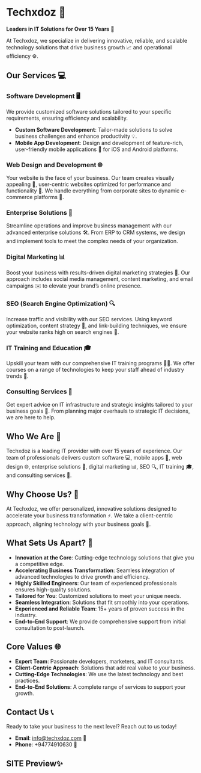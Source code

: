# Techxdoz 🚀

**Leaders in IT Solutions for Over 15 Years** 💼

At Techxdoz, we specialize in delivering innovative, reliable, and scalable technology solutions that drive business growth 📈 and operational efficiency ⚙️.

## Our Services 💻

### Software Development 🖥️
We provide customized software solutions tailored to your specific requirements, ensuring efficiency and scalability.
- **Custom Software Development**: Tailor-made solutions to solve business challenges and enhance productivity 💡.
- **Mobile App Development**: Design and development of feature-rich, user-friendly mobile applications 📱 for iOS and Android platforms.

### Web Design and Development 🌐
Your website is the face of your business. Our team creates visually appealing 🎨, user-centric websites optimized for performance and functionality 🚀. We handle everything from corporate sites to dynamic e-commerce platforms 🛒.

### Enterprise Solutions 🏢
Streamline operations and improve business management with our advanced enterprise solutions 🛠️. From ERP to CRM systems, we design and implement tools to meet the complex needs of your organization.

### Digital Marketing 📊
Boost your business with results-driven digital marketing strategies 📣. Our approach includes social media management, content marketing, and email campaigns ✉️ to elevate your brand’s online presence.

### SEO (Search Engine Optimization) 🔍
Increase traffic and visibility with our SEO services. Using keyword optimization, content strategy 📝, and link-building techniques, we ensure your website ranks high on search engines 🌟.

### IT Training and Education 🎓
Upskill your team with our comprehensive IT training programs 🧑‍💻. We offer courses on a range of technologies to keep your staff ahead of industry trends 🚀.

### Consulting Services 🧠
Get expert advice on IT infrastructure and strategic insights tailored to your business goals 🎯. From planning major overhauls to strategic IT decisions, we are here to help.

## Who We Are 🤝
Techxdoz is a leading IT provider with over 15 years of experience. Our team of professionals delivers custom software 💻, mobile apps 📱, web design 🌐, enterprise solutions 🏢, digital marketing 📊, SEO 🔍, IT training 🎓, and consulting services 🧠.

## Why Choose Us? 🤔
At Techxdoz, we offer personalized, innovative solutions designed to accelerate your business transformation ⚡. We take a client-centric approach, aligning technology with your business goals 🎯.

## What Sets Us Apart? 🌟
- **Innovation at the Core**: Cutting-edge technology solutions that give you a competitive edge.
- **Accelerating Business Transformation**: Seamless integration of advanced technologies to drive growth and efficiency.
- **Highly Skilled Engineers**: Our team of experienced professionals ensures high-quality solutions.
- **Tailored for You**: Customized solutions to meet your unique needs.
- **Seamless Integration**: Solutions that fit smoothly into your operations.
- **Experienced and Reliable Team**: 15+ years of proven success in the industry.
- **End-to-End Support**: We provide comprehensive support from initial consultation to post-launch.

## Core Values 🌐
- **Expert Team**: Passionate developers, marketers, and IT consultants.
- **Client-Centric Approach**: Solutions that add real value to your business.
- **Cutting-Edge Technologies**: We use the latest technology and best practices.
- **End-to-End Solutions**: A complete range of services to support your growth.

## Contact Us 📞
Ready to take your business to the next level? Reach out to us today!

- **Email**: [info@techxdoz.com](mailto:info@techxdoz.com) 📧
- **Phone**: +94774910630 📱

## SITE Preview✨ 

